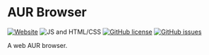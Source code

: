 # AUR Browser

[![Website](https://img.shields.io/badge/website-aurbrowser-9B599A.svg?style=flat-square)](https://aurbrowser.tk/)
![JS and HTML/CSS](https://img.shields.io/badge/language-JS%20and%20HTML%2FCSS-9B599A.svg?style=flat-square)
[![GitHub license](https://img.shields.io/badge/license-MIT-blue.svg?style=flat-square)](https://raw.githubusercontent.com/LambdAurora/aurbrowser/master/LICENSE)
[![GitHub issues](https://img.shields.io/github/issues/LambdAurora/aurbrowser.svg?style=flat-square)](https://github.com/LambdAurora/aurbrowser/issues/)

A web AUR browser.

